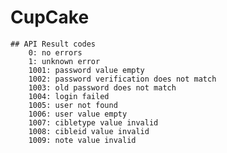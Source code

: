 # CupCake

    ## API Result codes
        0: no errors
        1: unknown error
        1001: password value empty
        1002: password verification does not match
        1003: old password does not match
        1004: login failed
        1005: user not found
        1006: user value empty
        1007: cibletype value invalid
        1008: cibleid value invalid
        1009: note value invalid